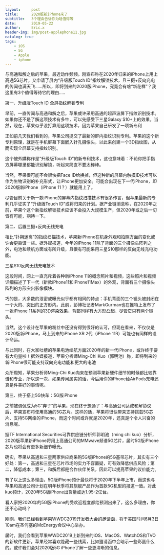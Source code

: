 ```yaml
---
layout:     post
title:      2020版新iPhone来了
subtitle:   3个理由告诉你为啥值得等
date:       2019-05-22
author:     Eric.x
header-img: img/post-applephone11.jpg
catalog: true
tags:
    - iOS
    - 5G
    - Apple
    - iphone
---
```


与高通和解之后的苹果，最近动作频频。刚宣布称在2020年归来的iPhone上用上高通5G芯片，又申请了屏内“升级版Touch ID”指纹解锁技术，且三摄+反向充电的传闻也满天飞......所以，即将到来的2020版iPhone，究竟会有啥“新花样”？我这里有3个值得等待它的理由.....

第一、升级版Touch ID 全屏指纹解锁专利

早前，一直传闻与高通和解之后，苹果或许采用高通的超声波屏下指纹识别技术。如果你还不是了解这项技术有多牛，可以先感受下三星Galaxy S10+上的效果。当然，现在，苹果似乎没打算用这项技术，因为苹果自己研发了一项新专利

正如前几天我们看到的，苹果公司提交了最新的屏内指纹识别专利。苹果的这个新专利原理，就是在手机屏幕下面嵌入针孔摄像头，以此来创建一个3D指纹图，从而实现全屏幕支持指纹识别。

这个被外媒称作是“升级版Touch ID”的新专利技术，这也意味着：不论你把手指方屏幕哪里都能识别解锁，听起来简直不要太棒棒。

当然，苹果很可能不会很快把Face ID给换掉，但这种新的屏幕内触摸ID技术可以作为生物识别的补充形式，让iPhone更加安全。可能会出现在下一代iPhone，即2020版新iPhone（iPhone 11？）就能用上了。

尽管目前关于新一款iPhone的屏幕内指纹扫描技术有很多传言，但苹果最新的专利几乎证实了“升级版Touch ID”或将归来的计划。据产业链消息称，在2020年之前，苹果个这个新指纹解锁技术应该不会投入大规模生产，但2020年或之后一切皆有可能，期待一下。

第二、后置三摄+反向无线充电

相比“扑朔迷离”的指纹扫描技术，苹果新iPhone在机身外观和拍照方面的变化或许会更靠谱一些。据外媒报道，今年的iPhone 11除了背面的三个摄像头阵列之外，电池和续航方面或有所升级，且很有可能采用三星S10那样的反向无线充电功能。


三星S10反向无线充电技术

这段时间，网上一直充斥着各种新iPhone 11的概念照片和视频，这些照片和视频详细描述了下一代（新款iPhone11和iPhone11Max）的外观，背面有三个摄像头阵列的方形突出影像模块。

巧的是，大多数的泄密或曝光似乎都有相同的特点：手机背面的三个镜头被封闭在一个大的、突出的正方形内。此前，彭博社记者MarkGurman也在推特上发布了一张iPhone 11系列的3D渲染效果，背部同样有大方形凸起，尽管它只有两个镜头。

当然，这个设计在苹果的粉丝中还没有得到很好的认可，但现在看来，不仅仅是2020版新iPhone，马上到来的iPhone XR 2代（iPhone 11R）可能也有同样的设计命运。

与此同时，在大家吐槽的苹果电池续航方面2020年的新一代iPhone，或许终于要有大电量啦！据外媒报道，苹果分析师Ming-Chi Kuo（郭明池）称，即将到来的新iPhone很可能支持双向充电功能和更大的电池

众所周知，苹果分析师Ming-Chi Kuo向来在预测苹果新硬件细节的时候都比较靠谱和专业，所以这一次，如果传闻属实的话，今后用你的iPhone给AirPods充电还真是件美好的事情呢。

第三、终于搭上5G快车：5G版iPhone

之前被调侃成为5G“弃子”的苹果，现在终于想通了：与高通公司达成和解协议后，苹果宣布将使用高通的5G芯片。这样的话，苹果将很快带来支持搭载5G芯片、支持5G网络的iPhone，而这个时间或许就是2020年，还真是个令人兴奋的消息呢。

据TF International Securities可靠供应链分析师郭明池（ming chi kuo）分析，2020版苹果新iPhone将用上高通公司的MMwave频谱5G芯片，届时5G版iPhone芯片也将会有更多新细节曝光。

确实，苹果从高通和三星两家供应商采购5G版iPhone的5G基带芯片，其实有三个好处：第一，高通和三星在芯片市场的实力不容置疑，可有效降低供应风险；第二，降低成本；第三，和解后都是合作伙伴关系，因此可以提高苹果的议价能力。

有了以上这么多理由，5G版iPhone预计最快将于2020年下半年上市，而这也与苹果和高通公司计划在明年秋季将其旗舰产品作为首款5G机型的报道一致。对此kuo预计，2020年5G版iPhone出货量或达1.95-2亿台。

看人家把2020年的5G版iPhone的受欢迎程度都给预测出来了，这么多理由，你还不心动吗？

刚刚，我们已经看到苹果WWDC2019开发者大会的邀请函，将于美国时间6月3日10am在圣何塞的McEnergy会议中心举办。

届时，我们会看到苹果WWDC2019上新到来的iOS、MacOS、WatchOS和TVO的新软件更新。苹果经常喜欢隐藏一些线索，比如邀请函中会暗示一些彩蛋什么的。或许我们会对2020版5G iPhone了解一些更清晰的信息。
